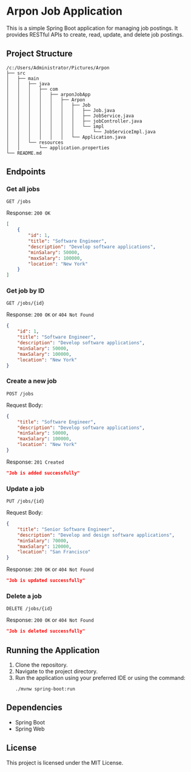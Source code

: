 # Arpon Job Application

This is a simple Spring Boot application for managing job postings. It provides RESTful APIs to create, read, update, and delete job postings.

## Project Structure

```
/c:/Users/Administrator/Pictures/Arpon
├── src
│   ├── main
│   │   ├── java
│   │   │   ├── com
│   │   │   │   ├── arponJobApp
│   │   │   │   │   ├── Arpon
│   │   │   │   │   │   ├── Job
│   │   │   │   │   │   │   ├── Job.java
│   │   │   │   │   │   │   ├── JobService.java
│   │   │   │   │   │   │   ├── jobController.java
│   │   │   │   │   │   │   └── impl
│   │   │   │   │   │   │       └── JobServiceImpl.java
│   │   │   │   │   │   └── Application.java
│   │   └── resources
│   │       └── application.properties
└── README.md
```

## Endpoints

### Get all jobs
```
GET /jobs
```
Response: `200 OK`
```json
[
    {
        "id": 1,
        "title": "Software Engineer",
        "description": "Develop software applications",
        "minSalary": 50000,
        "maxSalary": 100000,
        "location": "New York"
    }
]
```

### Get job by ID
```
GET /jobs/{id}
```
Response: `200 OK` or `404 Not Found`
```json
{
    "id": 1,
    "title": "Software Engineer",
    "description": "Develop software applications",
    "minSalary": 50000,
    "maxSalary": 100000,
    "location": "New York"
}
```

### Create a new job
```
POST /jobs
```
Request Body:
```json
{
    "title": "Software Engineer",
    "description": "Develop software applications",
    "minSalary": 50000,
    "maxSalary": 100000,
    "location": "New York"
}
```
Response: `201 Created`
```json
"Job is added successfully"
```

### Update a job
```
PUT /jobs/{id}
```
Request Body:
```json
{
    "title": "Senior Software Engineer",
    "description": "Develop and design software applications",
    "minSalary": 70000,
    "maxSalary": 120000,
    "location": "San Francisco"
}
```
Response: `200 OK` or `404 Not Found`
```json
"Job is updated successfully"
```

### Delete a job
```
DELETE /jobs/{id}
```
Response: `200 OK` or `404 Not Found`
```json
"Job is deleted successfully"
```

## Running the Application

1. Clone the repository.
2. Navigate to the project directory.
3. Run the application using your preferred IDE or using the command:
   ```
   ./mvnw spring-boot:run
   ```

## Dependencies

- Spring Boot
- Spring Web

## License

This project is licensed under the MIT License.